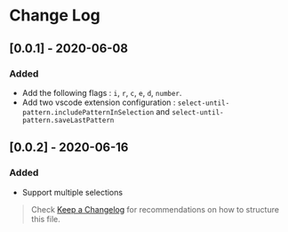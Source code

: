# Change Log


## [0.0.1] - 2020-06-08

### Added

- Add the following flags : `i`, `r`, `c`, `e`, `d`, `number`. 
- Add two vscode extension configuration : `select-until-pattern.includePatternInSelection` and `select-until-pattern.saveLastPattern`

## [0.0.2] - 2020-06-16

### Added

- Support multiple selections

> Check [Keep a Changelog](http://keepachangelog.com/) for recommendations on how to structure this file.